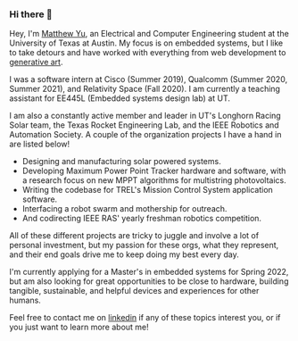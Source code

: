 ### Hi there 👋

Hey, I'm [Matthew Yu](https://dimembermatt.github.io/), an Electrical and
Computer Engineering student at the University of Texas at Austin. My focus is
on embedded systems, but I like to take detours and have worked with everything
from web development to [generative art](https://dimembermatt.github.io/Generative_Art/).

I was a software intern at Cisco (Summer 2019), Qualcomm (Summer 2020, Summer 2021), and
Relativity Space (Fall 2020). I am currently a teaching assistant for EE445L (Embedded 
systems design lab) at UT.

I am also a constantly active member and leader in UT's Longhorn Racing Solar
team, the Texas Rocket Engineering Lab, and the IEEE Robotics and Automation
Society. A couple of the organization projects I have a hand in are listed below!

- Designing and manufacturing solar powered systems.
- Developing Maximum Power Point Tracker hardware and software, with a research
  focus on new MPPT algorithms for multistring photovoltaics.
- Writing the codebase for TREL's Mission Control System application software.
- Interfacing a robot swarm and mothership for outreach.
- And codirecting IEEE RAS' yearly freshman robotics competition.

All of these different projects are tricky to juggle and involve a lot of
personal investment, but my passion for these orgs, what they represent, and
their end goals drive me to keep doing my best every day.

I'm currently applying for a Master's in embedded systems for Spring 2022, but am 
also looking for great opportunities to be close to hardware, building tangible, 
sustainable, and helpful devices and experiences for other humans.

Feel free to contact me on [linkedin](https://www.linkedin.com/in/dimembermatt/) 
if any of these topics interest you, or if you just want to learn more about
me!
